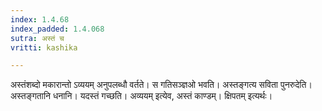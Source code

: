 ```yaml
---
index: 1.4.68
index_padded: 1.4.068
sutra: अस्तं च
vritti: kashika

---
```

अस्तंशब्दो मकारान्तो ऽव्ययम् अनुपलब्धौ वर्तते। स गतिसञ्ज्ञओ भवति। अस्तङ्गत्य सविता पुनरुदेति। अस्तङ्गतानि धनानि। यदस्तं गच्छति। अव्ययम् इत्येव, अस्तं काण्डम्। क्षिपतम् इत्यर्थः।